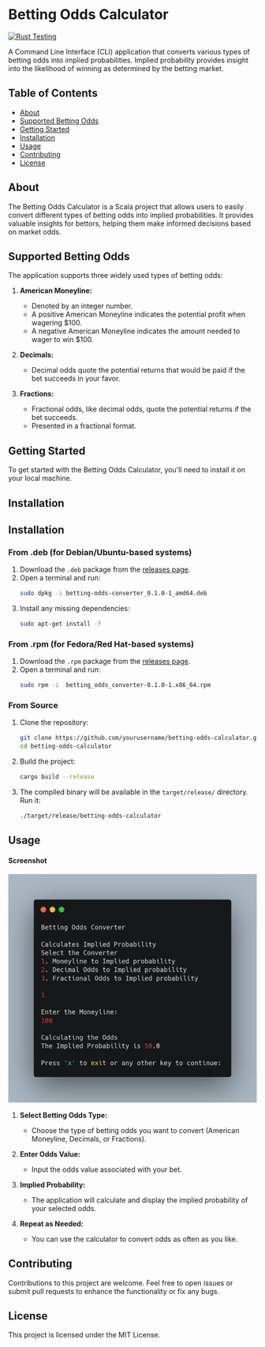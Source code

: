 # Betting Odds Calculator

[![Rust Testing](https://github.com/SanjayShetty01/betting-odds-converter/actions/workflows/rust-test.yml/badge.svg)](https://github.com/SanjayShetty01/betting-odds-converter/actions/workflows/rust-test.yml)

A Command Line Interface (CLI) application that converts various types of betting odds into implied probabilities. Implied probability provides insight into the likelihood of winning as determined by the betting market.

## Table of Contents

- [About](#about)
- [Supported Betting Odds](#supported-betting-odds)
- [Getting Started](#getting-started)
- [Installation](#installation)
- [Usage](#usage)
- [Contributing](#contributing)
- [License](#license)

## About

The Betting Odds Calculator is a Scala project that allows users to easily convert different types of betting odds into implied probabilities. It provides valuable insights for bettors, helping them make informed decisions based on market odds.

## Supported Betting Odds

The application supports three widely used types of betting odds:

1. **American Moneyline:**
   - Denoted by an integer number.
   - A positive American Moneyline indicates the potential profit when wagering $100.
   - A negative American Moneyline indicates the amount needed to wager to win $100.

2. **Decimals:**
   - Decimal odds quote the potential returns that would be paid if the bet succeeds in your favor.

3. **Fractions:**
   - Fractional odds, like decimal odds, quote the potential returns if the bet succeeds.
   - Presented in a fractional format.

## Getting Started

To get started with the Betting Odds Calculator, you'll need to install it on your local machine.

## Installation

## Installation

### From .deb (for Debian/Ubuntu-based systems)
1. Download the `.deb` package from the [releases page](https://github.com/SanjayShetty01/betting-odds-converter/releases).
2. Open a terminal and run:
   ```bash
   sudo dpkg -i betting-odds-converter_0.1.0-1_amd64.deb 
   ```
3. Install any missing dependencies:
   ```bash
   sudo apt-get install -f
   ```

### From .rpm (for Fedora/Red Hat-based systems)
1. Download the `.rpm` package from the [releases page](https://github.com/SanjayShetty01/betting-odds-converter/releases).
2. Open a terminal and run:
   ```bash
   sudo rpm -i  betting_odds_converter-0.1.0-1.x86_64.rpm 
   ```

### From Source
1. Clone the repository:
   ```bash
   git clone https://github.com/yourusername/betting-odds-calculator.git
   cd betting-odds-calculator
   ```
2. Build the project:
   ```bash
   cargo build --release
   ```
3. The compiled binary will be available in the `target/release/` directory. Run it:
   ```bash
   ./target/release/betting-odds-calculator
   ```

## Usage

#### Screenshot
![app screenshot](doc/carbon.png)

1. **Select Betting Odds Type:**
   - Choose the type of betting odds you want to convert (American Moneyline, Decimals, or Fractions).

2. **Enter Odds Value:**
   - Input the odds value associated with your bet.

3. **Implied Probability:**
   - The application will calculate and display the implied probability of your selected odds.

4. **Repeat as Needed:**
   - You can use the calculator to convert odds as often as you like.

## Contributing

Contributions to this project are welcome. Feel free to open issues or submit pull requests to enhance the functionality or fix any bugs.

## License

This project is licensed under the MIT License.
